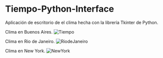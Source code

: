 # Tiempo-Python-Interface
Aplicación de escritorio de el clima hecha con la librería Tkinter de Python.

Clima en Buenos Aires.
![Tiempo](https://user-images.githubusercontent.com/83089714/161470076-95305f33-6a6e-4753-b8ab-431a27cfdf4d.PNG)

Clima en Rio de Janeiro.
![RiodeJaneiro](https://user-images.githubusercontent.com/83089714/161470091-0271a01d-6265-4976-889d-18cc147f3000.PNG)

Clima en New York.
![NewYork](https://user-images.githubusercontent.com/83089714/161470113-c455d932-568e-46b4-8682-8a221116170f.PNG)
